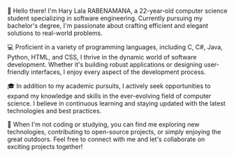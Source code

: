 👋 Hello there! I'm Hary Lala RABENAMANA, a 22-year-old computer science student specializing in software engineering. Currently pursuing my bachelor's degree, I'm passionate about crafting efficient and elegant solutions to real-world problems.

💻 Proficient in a variety of programming languages, including C, C#, Java, Python, HTML, and CSS, I thrive in the dynamic world of software development. Whether it's building robust applications or designing user-friendly interfaces, I enjoy every aspect of the development process.

🎓 In addition to my academic pursuits, I actively seek opportunities to expand my knowledge and skills in the ever-evolving field of computer science. I believe in continuous learning and staying updated with the latest technologies and best practices.

🌟 When I'm not coding or studying, you can find me exploring new technologies, contributing to open-source projects, or simply enjoying the great outdoors. Feel free to connect with me and let's collaborate on exciting projects together!
